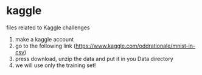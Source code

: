 # kaggle
files related to Kaggle challenges
1. make a kaggle account 
2. go to the following link
(https://www.kaggle.com/oddrationale/mnist-in-csv)
3. press download, unzip the data and put it in you Data directory
4. we will use only the training set!

